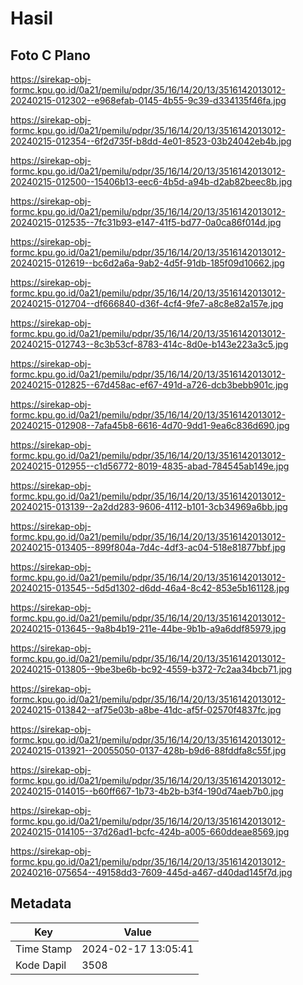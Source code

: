 # Hasil

## Foto C Plano

https://sirekap-obj-formc.kpu.go.id/0a21/pemilu/pdpr/35/16/14/20/13/3516142013012-20240215-012302--e968efab-0145-4b55-9c39-d334135f46fa.jpg

https://sirekap-obj-formc.kpu.go.id/0a21/pemilu/pdpr/35/16/14/20/13/3516142013012-20240215-012354--6f2d735f-b8dd-4e01-8523-03b24042eb4b.jpg

https://sirekap-obj-formc.kpu.go.id/0a21/pemilu/pdpr/35/16/14/20/13/3516142013012-20240215-012500--15406b13-eec6-4b5d-a94b-d2ab82beec8b.jpg

https://sirekap-obj-formc.kpu.go.id/0a21/pemilu/pdpr/35/16/14/20/13/3516142013012-20240215-012535--7fc31b93-e147-41f5-bd77-0a0ca86f014d.jpg

https://sirekap-obj-formc.kpu.go.id/0a21/pemilu/pdpr/35/16/14/20/13/3516142013012-20240215-012619--bc6d2a6a-9ab2-4d5f-91db-185f09d10662.jpg

https://sirekap-obj-formc.kpu.go.id/0a21/pemilu/pdpr/35/16/14/20/13/3516142013012-20240215-012704--df666840-d36f-4cf4-9fe7-a8c8e82a157e.jpg

https://sirekap-obj-formc.kpu.go.id/0a21/pemilu/pdpr/35/16/14/20/13/3516142013012-20240215-012743--8c3b53cf-8783-414c-8d0e-b143e223a3c5.jpg

https://sirekap-obj-formc.kpu.go.id/0a21/pemilu/pdpr/35/16/14/20/13/3516142013012-20240215-012825--67d458ac-ef67-491d-a726-dcb3bebb901c.jpg

https://sirekap-obj-formc.kpu.go.id/0a21/pemilu/pdpr/35/16/14/20/13/3516142013012-20240215-012908--7afa45b8-6616-4d70-9dd1-9ea6c836d690.jpg

https://sirekap-obj-formc.kpu.go.id/0a21/pemilu/pdpr/35/16/14/20/13/3516142013012-20240215-012955--c1d56772-8019-4835-abad-784545ab149e.jpg

https://sirekap-obj-formc.kpu.go.id/0a21/pemilu/pdpr/35/16/14/20/13/3516142013012-20240215-013139--2a2dd283-9606-4112-b101-3cb34969a6bb.jpg

https://sirekap-obj-formc.kpu.go.id/0a21/pemilu/pdpr/35/16/14/20/13/3516142013012-20240215-013405--899f804a-7d4c-4df3-ac04-518e81877bbf.jpg

https://sirekap-obj-formc.kpu.go.id/0a21/pemilu/pdpr/35/16/14/20/13/3516142013012-20240215-013545--5d5d1302-d6dd-46a4-8c42-853e5b161128.jpg

https://sirekap-obj-formc.kpu.go.id/0a21/pemilu/pdpr/35/16/14/20/13/3516142013012-20240215-013645--9a8b4b19-211e-44be-9b1b-a9a6ddf85979.jpg

https://sirekap-obj-formc.kpu.go.id/0a21/pemilu/pdpr/35/16/14/20/13/3516142013012-20240215-013805--9be3be6b-bc92-4559-b372-7c2aa34bcb71.jpg

https://sirekap-obj-formc.kpu.go.id/0a21/pemilu/pdpr/35/16/14/20/13/3516142013012-20240215-013842--af75e03b-a8be-41dc-af5f-02570f4837fc.jpg

https://sirekap-obj-formc.kpu.go.id/0a21/pemilu/pdpr/35/16/14/20/13/3516142013012-20240215-013921--20055050-0137-428b-b9d6-88fddfa8c55f.jpg

https://sirekap-obj-formc.kpu.go.id/0a21/pemilu/pdpr/35/16/14/20/13/3516142013012-20240215-014015--b60ff667-1b73-4b2b-b3f4-190d74aeb7b0.jpg

https://sirekap-obj-formc.kpu.go.id/0a21/pemilu/pdpr/35/16/14/20/13/3516142013012-20240215-014105--37d26ad1-bcfc-424b-a005-660ddeae8569.jpg

https://sirekap-obj-formc.kpu.go.id/0a21/pemilu/pdpr/35/16/14/20/13/3516142013012-20240216-075654--49158dd3-7609-445d-a467-d40dad145f7d.jpg


## Metadata

| Key        | Value               |
| ---------- | ------------------- |
| Time Stamp | 2024-02-17 13:05:41 |
| Kode Dapil | 3508                |



